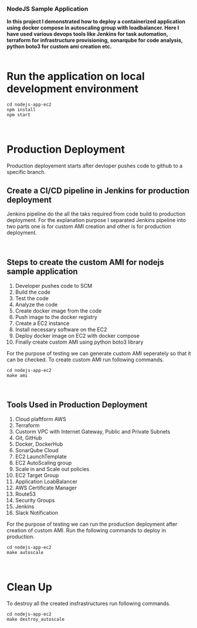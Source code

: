 <div align="left">
  <h3>NodeJS Sample Application</h3>
  <strong>
      In this project I demonstrated how to deploy a containerized application using docker compose in autoscaling group with loadbalancer. Here I have used various devops tools like Jenkins for task automation, terraform for infrastructure provisioning, sonarqube for code analysis, python boto3 for custom ami creation etc.
  </strong>
</div>
<br>

# Run the application on local development environment
```
cd nodejs-app-ec2
npm install
npm start
```
<br>

# Production Deployment
Production deployement starts after devloper pushes code to github to a specific branch. 

## Create a CI/CD pipeline in Jenkins for production deployment
Jenkins pipeline do the all the taks required from code build to production deployment. For the explanation purpose I separated Jenkins pipeline into two parts one is for custom AMI creation and other is for production deployment.

<br>

## Steps to create the custom AMI for nodejs sample application
1. Developer pushes code to SCM
2. Build the code
3. Test the code
4. Analyze the code
5. Create docker image from the code
6. Push image to the docker registry
7. Create a EC2 instance 
8. Install necessary software on the EC2
9. Deploy docker image on EC2 with docker compose
10. Finally create custom AMI using python boto3 library 

For the purpose of testing we can generate custom AMI seperately so that it can be checked. To create custom AMI run following commands.
```
cd nodejs-app-ec2
make ami
```

<br>

## Tools Used in Production Deployment
1. Cloud plaftform AWS
2. Terraform
3. Custorm VPC with Internet Gateway, Public and Private Subnets
4. Git, GitHub
5. Docker, DockerHub
6. SonarQube Cloud
7. EC2 LaunchTemplate
8. EC2 AutoScaling group
9. Scale in and Scale out policies
10. EC2 Target Group
11. Application LoabBalancer
12. AWS Certificate Manager
13. Route53
14. Security Groups
15. Jenkins
16. Slack Notification

For the purpose of testing we can run the production deployment after creation of custom AMI. Run the following commands to deploy in production.
```
cd nodejs-app-ec2
make autoscale
```
<br>

# Clean Up
To destroy all the created insfrastructures run following commands.
```
cd nodejs-app-ec2
make destroy_autoscale
```